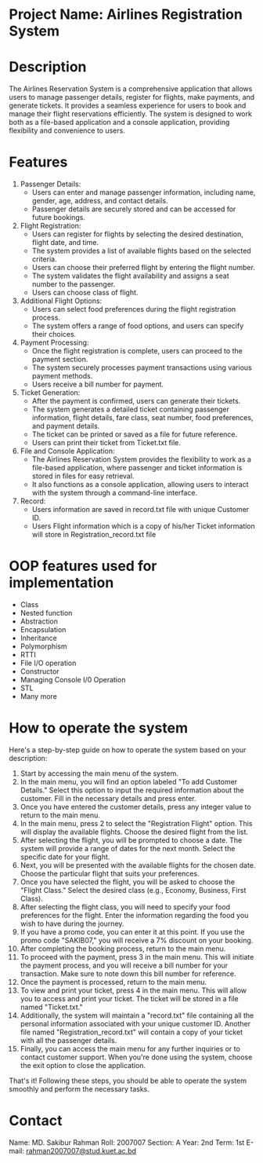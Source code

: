 # Project Name: Airlines Registration System
# Description

The Airlines Reservation System is a comprehensive application that allows users to manage passenger details, register for flights, make payments, and generate tickets. It provides a seamless experience for users to book and manage their flight reservations efficiently. The system is designed to work both as a file-based application and a console application, providing flexibility and convenience to users.


# Features


1. Passenger Details:
    - Users can enter and manage passenger information, including name, gender, age, address, and contact details.
    - Passenger details are securely stored and can be accessed for future bookings.
2. Flight Registration:
    - Users can register for flights by selecting the desired destination, flight date, and time.
    - The system provides a list of available flights based on the selected criteria.
    - Users can choose their preferred flight by entering the flight number.
    - The system validates the flight availability and assigns a seat number to the passenger.
    - Users can choose class of flight.
3. Additional Flight Options:
    - Users can select food preferences during the flight registration process.
    - The system offers a range of food options, and users can specify their choices.
4. Payment Processing:
    - Once the flight registration is complete, users can proceed to the payment section.
    - The system securely processes payment transactions using various payment methods.
    - Users receive a bill number for payment.
5. Ticket Generation:
    - After the payment is confirmed, users can generate their tickets.
    - The system generates a detailed ticket containing passenger information, flight details, fare class, seat number, food preferences, and payment details.
    - The ticket can be printed or saved as a file for future reference.
    - Users can print their ticket from Ticket.txt file.
6. File and Console Application:
    - The Airlines Reservation System provides the flexibility to work as a file-based application, where passenger and ticket information is stored in files for easy retrieval.
    - It also functions as a console application, allowing users to interact with the system through a command-line interface.
7. Record:
    - Users information are saved in record.txt file with unique Customer ID.
    - Users Flight information which is a copy of his/her Ticket information will store in Registration_record.txt file

# OOP features used for implementation
- Class
- Nested function
- Abstraction
- Encapsulation
- Inheritance
- Polymorphism
- RTTI
- File I/O operation
- Constructor
- Managing Console I/0 Operation
- STL
- Many more

# How to operate the system
Here's a step-by-step guide on how to operate the system based on your description:

1. Start by accessing the main menu of the system.
2. In the main menu, you will find an option labeled "To add Customer Details." Select this option to input the required information about the customer. Fill in the necessary details and press enter.
3. Once you have entered the customer details, press any integer value to return to the main menu.
4. In the main menu, press 2 to select the "Registration Flight" option. This will display the available flights. Choose the desired flight from the list.
5. After selecting the flight, you will be prompted to choose a date. The system will provide a range of dates for the next month. Select the specific date for your flight.
6. Next, you will be presented with the available flights for the chosen date. Choose the particular flight that suits your preferences.
7. Once you have selected the flight, you will be asked to choose the "Flight Class." Select the desired class (e.g., Economy, Business, First Class).
8. After selecting the flight class, you will need to specify your food preferences for the flight. Enter the information regarding the food you wish to have during the journey.
9. If you have a promo code, you can enter it at this point. If you use the promo code "SAKIB07," you will receive a 7% discount on your booking.
10. After completing the booking process, return to the main menu.
11. To proceed with the payment, press 3 in the main menu. This will initiate the payment process, and you will receive a bill number for your transaction. Make sure to note down this bill number for reference.
12. Once the payment is processed, return to the main menu.
13. To view and print your ticket, press 4 in the main menu. This will allow you to access and print your ticket. The ticket will be stored in a file named "Ticket.txt."
14. Additionally, the system will maintain a "record.txt" file containing all the personal information associated with your unique customer ID. Another file named "Registration_record.txt" will contain a copy of your ticket with all the passenger details.
15. Finally, you can access the main menu for any further inquiries or to contact customer support. When you're done using the system, choose the exit option to close the application.

That's it! Following these steps, you should be able to operate the system smoothly and perform the necessary tasks.

# Contact
Name: MD. Sakibur Rahman
Roll: 2007007
Section: A
Year: 2nd
Term: 1st
E-mail: rahman2007007@stud.kuet.ac.bd
